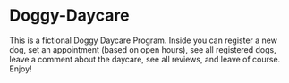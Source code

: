 # Doggy-Daycare
This is a fictional Doggy Daycare Program. Inside you can register a new dog, set an appointment (based on open hours), see all registered dogs, leave a comment about the daycare, see all reviews, and leave of course. Enjoy!
